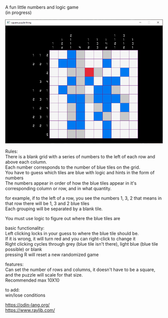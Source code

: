 A fun little numbers and logic game<br>
(in progress)<br>

<picture>
 <img alt="SCREENSHOT" src="res/screen.png">
</picture>

Rules:<br>
There is a blank grid with a series of numbers to the left of each row and above each column.<br>
Each number corresponds to the number of blue tiles on the grid.<br>
You have to guess which tiles are blue with logic and hints in the form of numbers<br>
The numbers appear in order of how the blue tiles appear in it's corresponding column or row, and in what quantity. <br>

for example, if to the left of a row, you see the numbers 1, 3, 2  that means in that row there will be 1, 3 and 2 blue tiles<br>
Each grouping will be separated by a blank tile.<br>

You must use logic to figure out where the blue tiles are<br>

basic functionality:<br>
Left clicking locks in your guess to where the blue tile should be.<br>
If it is wrong, it will turn red and you can right-click to change it <br>
Right clicking cycles through grey (blue tile isn't there), light blue (blue tile possible) or blank<br>
pressing R will reset a new randomized game<br>

features:<br>
Can set the number of rows and columns, it doesn't have to be a square, and the puzzle will scale for that size.<br>
Recommended max 10X10<br>

to add:<br>
win/lose conditions<br>

https://odin-lang.org/ <br>
https://www.raylib.com/ <br>
